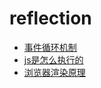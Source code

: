 # reflection
- [事件循环机制](https://github.com/Betty985/reflection/issues/1)
- [js是怎么执行的](https://github.com/Betty985/reflection/issues/2)
- [浏览器渲染原理](https://github.com/Betty985/reflection/issues/3)

